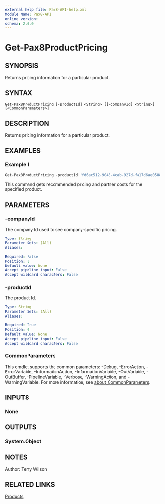 ```yaml
---
external help file: Pax8-API-help.xml
Module Name: Pax8-API
online version:
schema: 2.0.0
---
```


# Get-Pax8ProductPricing

## SYNOPSIS
Returns pricing information for a particular product.

## SYNTAX

```
Get-Pax8ProductPricing [-productId] <String> [[-companyId] <String>] [<CommonParameters>]
```

## DESCRIPTION
Returns pricing information for a particular product.

## EXAMPLES

### Example 1
```powershell
Get-Pax8ProductPricing -productId 'fd6ac512-9043-4cab-927d-fa17d6ae0588'
```

This command gets recommended pricing and partner costs for the specified product.

## PARAMETERS

### -companyId
The company Id used to see company-specific pricing.

```yaml
Type: String
Parameter Sets: (All)
Aliases:

Required: False
Position: 1
Default value: None
Accept pipeline input: False
Accept wildcard characters: False
```

### -productId
The product Id.

```yaml
Type: String
Parameter Sets: (All)
Aliases:

Required: True
Position: 0
Default value: None
Accept pipeline input: False
Accept wildcard characters: False
```

### CommonParameters
This cmdlet supports the common parameters: -Debug, -ErrorAction, -ErrorVariable, -InformationAction, -InformationVariable, -OutVariable, -OutBuffer, -PipelineVariable, -Verbose, -WarningAction, and -WarningVariable. For more information, see [about_CommonParameters](http://go.microsoft.com/fwlink/?LinkID=113216).

## INPUTS

### None

## OUTPUTS

### System.Object
## NOTES
Author: Terry Wilson

## RELATED LINKS

[Products](https://docs.pax8.com/api/v1#tag/Products)
